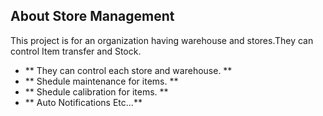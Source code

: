  
## About Store Management
This project is for an organization having warehouse and stores.They can control Item transfer and Stock. 
- ** They can control each store and warehouse. **
- ** Shedule maintenance for items. **
- ** Shedule calibration for items. **
- ** Auto Notifications  Etc...**
 
 
 